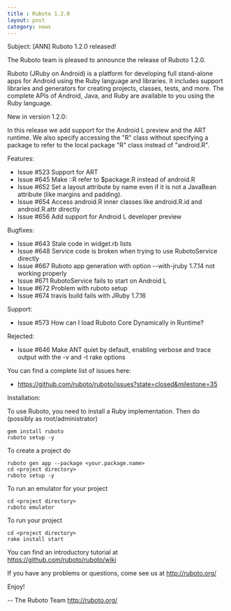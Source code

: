 ```yaml
---
title : Ruboto 1.2.0
layout: post
category: news
---
```

Subject: [ANN] Ruboto 1.2.0 released!

The Ruboto team is pleased to announce the release of Ruboto 1.2.0.

Ruboto (JRuby on Android) is a platform for developing full stand-alone
apps for Android using the Ruby language and libraries.  It includes
support libraries and generators for creating projects, classes, tests,
and more.  The complete APIs of Android, Java, and Ruby are available to
you using the Ruby language.

New in version 1.2.0:

In this release we add support for the Android L preview and the ART
runtime.  We also specify accessing the "R" class without specifying a
package to refer to the local package "R" class instead of "android.R".

Features:

* Issue #523 Support for ART
* Issue #645 Make ::R refer to $package.R instead of android.R
* Issue #652 Set a layout attribute by name even if it is not a JavaBean
  attribute (like margins and padding).
* Issue #654 Access android.R inner classes like android.R.id and
  android.R.attr directly
* Issue #656 Add support for Android L developer preview

Bugfixes:

* Issue #643 Stale code in widget.rb lists
* Issue #648 Service code is broken when trying to use RubotoService
  directly
* Issue #667 Ruboto app generation with option --with-jruby 1.7.14 not
  working properly
* Issue #671 RubotoService fails to start on Android L
* Issue #672 Problem with ruboto setup
* Issue #674 travis build fails with JRuby 1.7.16

Support:

* Issue #573 How can I load Ruboto Core Dynamically in Runtime?

Rejected:

* Issue #646 Make ANT quiet by default, enabling verbose and trace
  output with the -v and -t rake options

You can find a complete list of issues here:

* https://github.com/ruboto/ruboto/issues?state=closed&milestone=35


Installation:

To use Ruboto, you need to install a Ruby implementation.  Then do
(possibly as root/administrator)

    gem install ruboto
    ruboto setup -y

To create a project do

    ruboto gen app --package <your.package.name>
    cd <project directory>
    ruboto setup -y

To run an emulator for your project

    cd <project directory>
    ruboto emulator

To run your project

    cd <project directory>
    rake install start

You can find an introductory tutorial at
https://github.com/ruboto/ruboto/wiki

If you have any problems or questions, come see us at http://ruboto.org/

Enjoy!


--
The Ruboto Team
http://ruboto.org/
